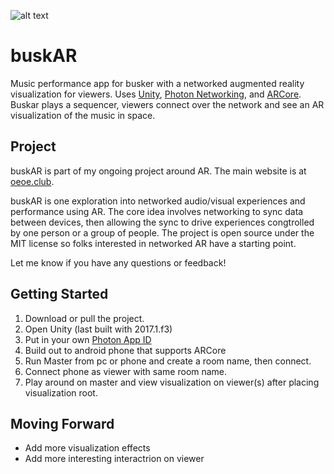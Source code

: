 ![alt text](https://pjchardt.github.io/images/buskAR.jpg)
# buskAR
Music performance app for busker with a networked augmented reality visualization for viewers. Uses <a href="https://unity3d.com/">Unity</a>, <a href="https://www.photonengine.com/en/PUN">Photon Networking</a>, and <a href="https://developers.google.com/ar/discover/">ARCore</a>. Buskar plays a sequencer, viewers connect over the network and see an AR visualization of the music in space. 

## Project
buskAR is part of my ongoing project around AR. The main website is at <a href="https://oeoe.club">oeoe.club</a>.

buskAR is one exploration into networked audio/visual experiences and performance using AR. The core idea involves networking to sync data between devices, then allowing the sync to drive experiences congtrolled by one person or a group of people. The project is open source under the MIT license so folks interested in networked AR have a starting point. 

Let me know if you have any questions or feedback!

## Getting Started

1. Download or pull the project.
2. Open Unity (last built with 2017.1.f3)
3. Put in your own <a href="https://doc.photonengine.com/en-us/realtime/current/getting-started/obtain-your-app-id">Photon App ID</a>
4. Build out to android phone that supports ARCore
5. Run Master from pc or phone and create a room name, then connect.
6. Connect phone as viewer with same room name.
7. Play around on master and view visualization on viewer(s) after placing visualization root.

## Moving Forward

- Add more visualization effects
- Add more interesting interactrion on viewer
